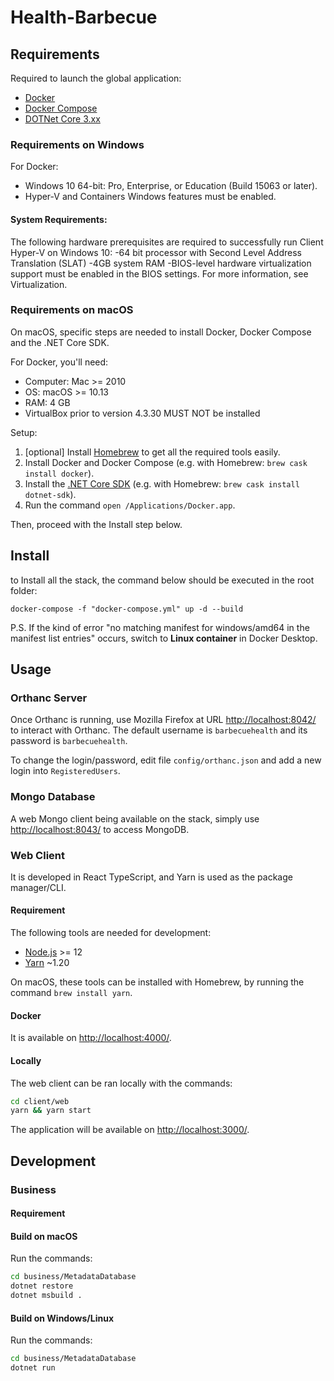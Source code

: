 # Health-Barbecue

## Requirements

Required to launch the global application:
- [Docker](https://www.docker.com/)
- [Docker Compose](https://docs.docker.com/compose/install/)
- [DOTNet Core 3.xx](https://dotnet.microsoft.com/download)

### Requirements on Windows

For Docker:

- Windows 10 64-bit: Pro, Enterprise, or Education (Build 15063 or later).
- Hyper-V and Containers Windows features must be enabled.

#### System Requirements:

The following hardware prerequisites are required to successfully run Client Hyper-V on Windows 10:
-64 bit processor with Second Level Address Translation (SLAT)
-4GB system RAM
-BIOS-level hardware virtualization support must be enabled in the BIOS settings. For more information, see Virtualization.

### Requirements on macOS

On macOS, specific steps are needed to install Docker, Docker Compose and the .NET Core SDK.

For Docker, you'll need:

- Computer: Mac >= 2010
- OS: macOS >= 10.13
- RAM: 4 GB
- VirtualBox prior to version 4.3.30 MUST NOT be installed

Setup:

1. [optional] Install [Homebrew](https://brew.sh) to get all the required tools easily.
2. Install Docker and Docker Compose (e.g. with Homebrew: `brew cask install docker`).
3. Install the [.NET Core SDK](https://dotnet.microsoft.com/download#macos) (e.g. with Homebrew: `brew cask install dotnet-sdk`).
4. Run the command `open /Applications/Docker.app`.

Then, proceed with the Install step below.

## Install

to Install all the stack, the command below should be executed in the root folder:

```shell
docker-compose -f "docker-compose.yml" up -d --build
```

P.S. If the kind of error "no matching manifest for windows/amd64 in the manifest list entries" occurs, switch to **Linux container** in Docker Desktop.

## Usage

### Orthanc Server

Once Orthanc is running, use Mozilla Firefox at URL <http://localhost:8042/> to interact with Orthanc. The default username is `barbecuehealth` and its password is `barbecuehealth`.

To change the login/password, edit file `config/orthanc.json` and add a new login into `RegisteredUsers`.

### Mongo Database

A web Mongo client being available on the stack, simply use <http://localhost:8043/> to access MongoDB.

### Web Client

It is developed in React TypeScript, and Yarn is used as the package manager/CLI.

#### Requirement

The following tools are needed for development:

- [Node.js](https://nodejs.org/en/) >= 12
- [Yarn](https://classic.yarnpkg.com/lang/en/) ~1.20

On macOS, these tools can be installed with Homebrew, by running the command `brew install yarn`.

#### Docker

It is available on <http://localhost:4000/>.

#### Locally

The web client can be ran locally with the commands:

```bash
cd client/web
yarn && yarn start
```

The application will be available on <http://localhost:3000/>.

## Development

### Business

#### Requirement

#### Build on macOS

Run the commands:

```sh
cd business/MetadataDatabase
dotnet restore
dotnet msbuild .
```

#### Build on Windows/Linux

Run the commands:

```sh
cd business/MetadataDatabase
dotnet run
```
